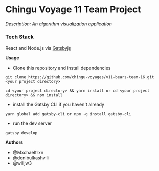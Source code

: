 # Chingu Voyage 11 Team Project
*Description: An algorithm visualization application*

### Tech Stack
React and Node.js via [Gatsbyjs](https://www.gatsbyjs.org/)

**Usage**
- Clone this repository and install dependencies
```
git clone https://github.com/chingu-voyages/v11-bears-team-16.git <your project directory>
```
```
cd <your project directory> && yarn install or cd <your project directory> && npm install
```
- install the Gatsby CLI if you haven't already
```
yarn global add gatsby-cli or npm -g install gatsby-cli
```
- run the dev server
```
gatsby develop
```

**Authors**
- @Mxchaeltrxn 
- @denibulkashvili
- @willjw3
